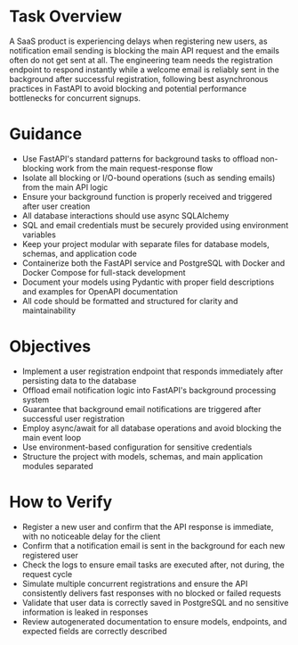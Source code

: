 
# Task Overview

A SaaS product is experiencing delays when registering new users, as notification email sending is blocking the main API request and the emails often do not get sent at all. The engineering team needs the registration endpoint to respond instantly while a welcome email is reliably sent in the background after successful registration, following best asynchronous practices in FastAPI to avoid blocking and potential performance bottlenecks for concurrent signups.

# Guidance

- Use FastAPI's standard patterns for background tasks to offload non-blocking work from the main request-response flow
- Isolate all blocking or I/O-bound operations (such as sending emails) from the main API logic
- Ensure your background function is properly received and triggered after user creation
- All database interactions should use async SQLAlchemy
- SQL and email credentials must be securely provided using environment variables
- Keep your project modular with separate files for database models, schemas, and application code
- Containerize both the FastAPI service and PostgreSQL with Docker and Docker Compose for full-stack development
- Document your models using Pydantic with proper field descriptions and examples for OpenAPI documentation
- All code should be formatted and structured for clarity and maintainability

# Objectives

- Implement a user registration endpoint that responds immediately after persisting data to the database
- Offload email notification logic into FastAPI's background processing system
- Guarantee that background email notifications are triggered after successful user registration
- Employ async/await for all database operations and avoid blocking the main event loop
- Use environment-based configuration for sensitive credentials
- Structure the project with models, schemas, and main application modules separated

# How to Verify

- Register a new user and confirm that the API response is immediate, with no noticeable delay for the client
- Confirm that a notification email is sent in the background for each new registered user
- Check the logs to ensure email tasks are executed after, not during, the request cycle
- Simulate multiple concurrent registrations and ensure the API consistently delivers fast responses with no blocked or failed requests
- Validate that user data is correctly saved in PostgreSQL and no sensitive information is leaked in responses
- Review autogenerated documentation to ensure models, endpoints, and expected fields are correctly described

